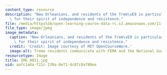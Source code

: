 ```yaml
---
content_type: resource
description: "New Orleanians, and residents of the Trem\xE9 in particular, are known\
  \ for their spirit of independence and resistence."
file: /media/https%3A/open-learning-course-data-rc.s3.amazonaws.com/11-945-katrina-practicum-spring-2006/aafc1a6af21c139a0e714c87c8af80ea_IMG_0011.jpg
file_type: image/jpeg
image_metadata:
  caption: "New Orleanians, and residents of the Trem\xE9 in particular, are known\
    \ for their spirit of independence and resistence."
  credit: 'Credit: Image courtesy of MIT OpenCourseWare.'
  image-alt: Treme residents communicate with FEMA and the National Guard.
resourcetype: Image
title: IMG_0011.jpg
uid: aafc1a6a-f21c-139a-0e71-4c87c8af80ea
---
```

